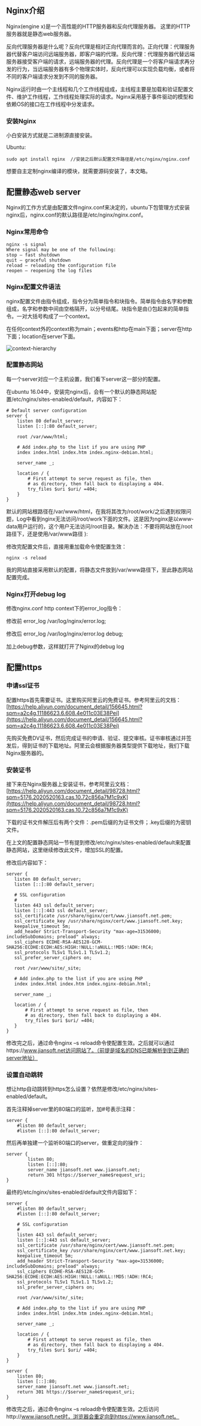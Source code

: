 ## Nginx介绍

Nginx(engine x)是一个高性能的HTTP服务器和反向代理服务器。
这里的HTTP服务器就是静态web服务器。

反向代理服务器是什么呢？反向代理是相对正向代理而言的。正向代理：代理服务器代替客户端访问远端服务器，即客户端的代理。反向代理：代理服务器代替远端服务器接受客户端的请求，远端服务器的代理。反向代理是一个将客户端请求再分发的行为，当远端服务器有多个物理实体时，反向代理可以实现负载均衡，或者将不同的客户端请求分发到不同的服务器。

Nginx运行时由一个主线程和几个工作线程组成，主线程主要是加载和验证配置文件、维护工作线程，工作线程处理实际的请求。Nginx采用基于事件驱动的模型和依赖OS的接口在工作线程中分发请求。

### 安装Nginx

小白安装方式就是二进制源直接安装。

Ubuntu:
```
sudo apt install nginx  //安装之后默认配置文件路径是/etc/nginx/nginx.conf
```

想要自主定制nginx编译的模块，就需要源码安装了，本文略。

## 配置静态web server

Nginx的工作方式是由配置文件nginx.conf来决定的，ubuntu下包管理方式安装nginx后，nginx.conf的默认路径是/etc/nginx/nginx.conf。

### Nginx常用命令
```
nginx -s signal
Where signal may be one of the following:
stop — fast shutdown
quit — graceful shutdown
reload — reloading the configuration file
reopen — reopening the log files
```

### Nginx配置文件语法
nginx配置文件由指令组成，指令分为简单指令和块指令。简单指令由名字和参数组成，名字和参数中间由空格隔开，以分号结尾。块指令是由{}包起来的简单指令。一对大括号构成了一个context。

在任何context外的context称为main；events和http在main下面；server在http下面；location在server下面。

![context-hierarchy](/assets/image/2020/07/nginx-context-hierarchy.jpg)

### 配置静态网站
每一个server对应一个主机设置，我们看下server这一部分的配置。

在ubuntu 16.04中，安装完nginx后，会有一个默认的静态网站配置/etc/nginx/sites-enabled/default，内容如下：
```
# Default server configuration
server {
	listen 80 default_server;
	listen [::]:80 default_server;

	root /var/www/html;

	# Add index.php to the list if you are using PHP
	index index.html index.htm index.nginx-debian.html;

	server_name _;

	location / {
		# First attempt to serve request as file, then
		# as directory, then fall back to displaying a 404.
		try_files $uri $uri/ =404;
	}
}
```

默认的网站根路径在/var/www/html，在我将其改为/root/work/之后遇到权限问题，Log中看到nginx无法访问/root/work下面的文件。这是因为nginx是以www-data用户运行的，这个用户无法访问/root目录。解决办法：不要将网站放在/root路径下，还是使用/var/www路径 ):

修改完配置文件后，直接用重加载命令使配置生效：
```
nginx -s reload
```

我的网站直接采用默认的配置，将静态文件放到/var/www路径下，至此静态网站配置完成。

### Nginx打开debug log
修改nginx.conf http context下的error_log指令：

修改前 error_log /var/log/nginx/error.log;

修改后 error_log /var/log/nginx/error.log debug;

加上debug参数，这样就打开了Nginx的debug log

## 配置https

### 申请ssl证书
配置https首先需要证书。这里购买阿里云的免费证书。参考阿里云的文档：
[https://help.aliyun.com/document_detail/156645.html?spm=a2c4g.11186623.6.608.4e011c03E38Pei](https://help.aliyun.com/document_detail/156645.html?spm=a2c4g.11186623.6.608.4e011c03E38Pei)

先购买免费DV证书，然后完成证书的申请、验证、提交审核。证书审核通过并签发后，得到证书的下载地址。阿里云会根据服务器类型提供下载地址，我们下载Nginx服务器的。

### 安装证书
接下来在Nginx服务器上安装证书，参考阿里云文档：
[https://help.aliyun.com/document_detail/98728.html?spm=5176.2020520163.cas.10.72c856a7M1c9xK](https://help.aliyun.com/document_detail/98728.html?spm=5176.2020520163.cas.10.72c856a7M1c9xK)

下载的证书文件解压后有两个文件：.pem后缀的为证书文件；.key后缀的为密钥文件。

在上文的配置静态网站一节有提到修改/etc/nginx/sites-enabled/default来配置静态网站，这里继续修改此文件，增加SSL的配置。

修改后内容如下：
 ```
 server {
	listen 80 default_server;
	listen [::]:80 default_server;

	# SSL configuration
	#
	listen 443 ssl default_server;
	listen [::]:443 ssl default_server;
	ssl_certificate /usr/share/nginx/cert/www.jiansoft.net.pem;
	ssl_certificate_key /usr/share/nginx/cert/www.jiansoft.net.key;
	keepalive_timeout 5m;
	add_header Strict-Transport-Security "max-age=31536000; includeSubDomains; preload" always;
	ssl_ciphers ECDHE-RSA-AES128-GCM-SHA256:ECDHE:ECDH:AES:HIGH:!NULL:!aNULL:!MD5:!ADH:!RC4;
	ssl_protocols TLSv1 TLSv1.1 TLSv1.2;
	ssl_prefer_server_ciphers on;

	root /var/www/site/_site;

	# Add index.php to the list if you are using PHP
	index index.html index.htm index.nginx-debian.html;

	server_name _;

	location / {
		# First attempt to serve request as file, then
		# as directory, then fall back to displaying a 404.
		try_files $uri $uri/ =404;
	}
}
 ```

修改完之后，通过命令nginx –s reload命令使配置生效。之后就可以通过https://www.jiansoft.net访问网站了。（前提是域名的DNS已能解析到到正确的server地址）

### 设置自动跳转
想让http自动跳转到https怎么设置？依然是修改/etc/nginx/sites-enabled/default。

首先注释掉server里的80端口的监听，加#号表示注释：
```
server {
	#listen 80 default_server;
	#listen [::]:80 default_server;
```

然后再单独建一个监听80端口的server，做重定向的操作：
```
server {
        listen 80;
        listen [::]:80;
        server_name jiansoft.net www.jiansoft.net;
        return 301 https://$server_name$request_uri;
}
```

最终的/etc/nginx/sites-enabled/default文件内容如下：
```
server {
	#listen 80 default_server;
	#listen [::]:80 default_server;

	# SSL configuration
	#
	listen 443 ssl default_server;
	listen [::]:443 ssl default_server;
	ssl_certificate /usr/share/nginx/cert/www.jiansoft.net.pem;
	ssl_certificate_key /usr/share/nginx/cert/www.jiansoft.net.key;
	keepalive_timeout 5m;
	add_header Strict-Transport-Security "max-age=31536000; includeSubDomains; preload" always;
	ssl_ciphers ECDHE-RSA-AES128-GCM-SHA256:ECDHE:ECDH:AES:HIGH:!NULL:!aNULL:!MD5:!ADH:!RC4;
	ssl_protocols TLSv1 TLSv1.1 TLSv1.2;
	ssl_prefer_server_ciphers on;

	root /var/www/site/_site;

	# Add index.php to the list if you are using PHP
	index index.html index.htm index.nginx-debian.html;

	server_name _;

	location / {
		# First attempt to serve request as file, then
		# as directory, then fall back to displaying a 404.
		try_files $uri $uri/ =404;
	}
}

server {
	listen 80;
	listen [::]:80;
	server_name jiansoft.net www.jiansoft.net;
	return 301 https://$server_name$request_uri;
}
```

修改完之后，通过命令nginx –s reload命令使配置生效。之后访问http://www.jiansoft.net时，浏览器会重定向到https://www.jiansoft.net。
